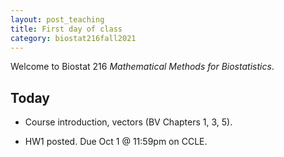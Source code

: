 ```yaml
---
layout: post_teaching
title: First day of class
category: biostat216fall2021
---
```


Welcome to Biostat 216 *Mathematical Methods for Biostatistics*.

## Today

* Course introduction, vectors (BV Chapters 1, 3, 5).

* HW1 posted. Due Oct 1 @ 11:59pm on CCLE.
